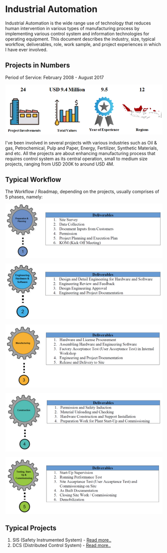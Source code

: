 # Industrial Automation
Industrial Automation is the wide range use of technology that reduces human intervention in various types of manufacturing process by implementing various control system and information technologies for operating equipment. This document describes the industry, size, typical workflow, deliverables, role, work sample, and project experiences in which I have ever involved.

## Projects in Numbers

Period of Service: February 2008 - August 2017

![](ProjectInNumbers.png)

I've been involved in several projects with various industries such as Oil & gas, Petrochemical, Pulp and Paper, Energy, Fertilizer, Synthetic Materials, and etc. All the projects are about enhancing manufacturing process that requires control system as its central operation, small to medium size projects, ranging from USD 200K to around USD 4M.

## Typical Workflow
The Workflow / Roadmap, depending on the projects, usually comprises of 5 phases, namely:

![](PrepPlan.png)

![](Eng.png)

![](Manufacture.png)

![](Construct.png)

![](Commission.png)

## Typical Projects
1. SIS (Safety Instrumented System) - [Read more..](https://triwgani.github.io/SIS/)
2. DCS (Distributed Control System) - [Read more..](https://triwgani.github.io/DCS/)

